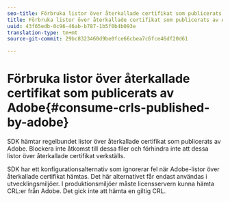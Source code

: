 ```yaml
---
seo-title: Förbruka listor över återkallade certifikat som publicerats av Adobe
title: Förbruka listor över återkallade certifikat som publicerats av Adobe
uuid: 43f65edb-0c96-46ab-b787-1b5f0b4b093e
translation-type: tm+mt
source-git-commit: 29bc8323460d9be0fce66cbea7c6fce46df20d61

---
```



# Förbruka listor över återkallade certifikat som publicerats av Adobe{#consume-crls-published-by-adobe}

SDK hämtar regelbundet listor över återkallade certifikat som publicerats av Adobe. Blockera inte åtkomst till dessa filer och förhindra inte att dessa listor över återkallade certifikat verkställs.

SDK har ett konfigurationsalternativ som ignorerar fel när Adobe-listor över återkallade certifikat hämtas. Det här alternativet får endast användas i utvecklingsmiljöer. I produktionsmiljöer måste licensservern kunna hämta CRL:er från Adobe. Det gick inte att hämta en giltig CRL.
